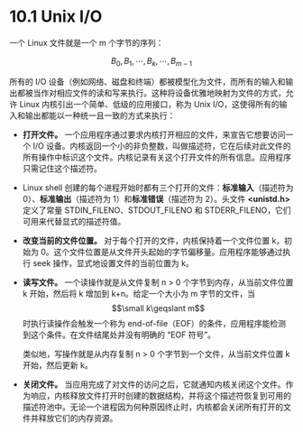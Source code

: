 # 10.1 Unix I/O

一个 Linux 文件就是一个 m 个字节的序列：

$$
B_0,B_1,\cdots,B_k,\cdots,B_{m-1}
$$

所有的 I/O 设备（例如网络、磁盘和终端）都被模型化为文件，而所有的输入和输出都被当作对相应文件的读和写来执行。这种将设备优雅地映射为文件的方式，允许 Linux 内核引出一个简单、低级的应用接口，称为 Unix I/O，这使得所有的输入和输出都能以一种统一且一致的方式来执行：

* **打开文件。** 一个应用程序通过要求内核打开相应的文件，来宣告它想要访问一个 I/O 设备。内核返回一个小的非负整数，叫做描述符，它在后续对此文件的所有操作中标识这个文件。内核记录有关这个打开文件的所有信息。应用程序只需记住这个描述符。
* Linux shell 创建的每个进程开始时都有三个打开的文件：**标准输入**（描述符为 0）、**标准输出**（描述符为 1）和**标准错误**（描述符为 2）。头文件 **&lt;unistd.h&gt;** 定义了常量 STDIN\_FILENO、STDOUT\_FILENO 和 STDERR\_FILENO，它们可用来代替显式的描述符值。
* **改变当前的文件位置。** 对于每个打开的文件，内核保持着一个文件位置 k，初始为 0。这个文件位置是从文件开头起始的字节偏移量。应用程序能够通过执行 seek 操作，显式地设置文件的当前位置为 k。
* **读写文件。** 一个读操作就是从文件复制 n &gt; 0 个字节到内存，从当前文件位置 k 开始，然后将 k 增加到 k+n。给定一个大小为 m 字节的文件，当$$\small k\geqslant m$$时执行读操作会触发一个称为 end-of-file（EOF）的条件，应用程序能检测到这个条件。在文件结尾处并没有明确的 “EOF 符号”。

  类似地，写操作就是从内存复制 n &gt; 0 个字节到一个文件，从当前文件位置 k 开始，然后更新 k。

* **关闭文件。** 当应用完成了对文件的访问之后，它就通知内核关闭这个文件。作为响应，内核释放文件打开时创建的数据结构，并将这个描述符恢复到可用的描述符池中。无论一个进程因为何种原因终止时，内核都会关闭所有打开的文件并释放它们的内存资源。

